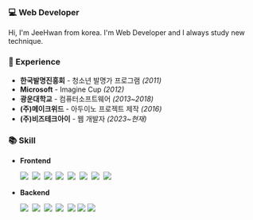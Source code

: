 ### 💻 Web Developer
Hi, I'm JeeHwan from korea.
I'm Web Developer and I always study new technique.

### 🌱 Experience
- **한국발명진흥회** - 청소년 발명가 프로그램 *(2011)*
- **Microsoft** - Imagine Cup *(2012)*
- **광운대학교** - 컴퓨터소프트웨어 *(2013~2018)*
- **(주)메이크위드** - 아두이노 프로젝트 제작 *(2016)*
- **(주)비즈테크아이** - 웹 개발자 *(2023~현재)*

### 📚 Skill
- **Frontend**
  <p>
    <img src="https://img.shields.io/badge/HTML5-E34F26?style=flat&logo=HTML5&logoColor=white"/>&nbsp
    <img src="https://img.shields.io/badge/CSS3-1572B6?style=flat&logo=CSS3&logoColor=white"/>&nbsp
    <img src="https://img.shields.io/badge/JavaScript-F7DF1E?style=flat&logo=JavaScript&logoColor=white"/>&nbsp
    <img src="https://img.shields.io/badge/React-61DAFB?style=flat&logo=React&logoColor=white"/>&nbsp
    <img src="https://img.shields.io/badge/React Native-61DAFB?style=flat&logo=React&logoColor=black"/>&nbsp
    <img src="https://img.shields.io/badge/styled components-DB7093?style=flat&logo=styled-components&logoColor=white"/>&nbsp
    <img src="https://img.shields.io/badge/Tailwind CSS-06B6D4?style=flat&logo=Tailwind CSS&logoColor=white"/>&nbsp
    <img src="https://img.shields.io/badge/Redux-593D88?style=flat&logo=redux&logoColor=white">&nbsp
  </p>
- **Backend**
  <p>
    <img src="https://img.shields.io/badge/Java-007396?style=flat&logo=Java&logoColor=white"/>&nbsp
    <img src="https://img.shields.io/badge/Spring-6DB33F?style=flat&logo=Spring&logoColor=white"/>&nbsp
    <img src="https://img.shields.io/badge/Spring Boot-6DB33F?style=flat&logo=Spring Boot&logoColor=white"/>&nbsp
    <img src="https://img.shields.io/badge/MySQL-4479A1?style=flat&logo=MySQL&logoColor=white"/>&nbsp
    <img src="https://img.shields.io/badge/mariaDB-003545?style=flat&logo=mariaDB&logoColor=white">
    <img src="https://img.shields.io/badge/node.js-339933?style=flat&logo=Node.js&logoColor=white">
    <img src="https://img.shields.io/badge/express-000000?style=flat&logo=express&logoColor=white">
  </p>
